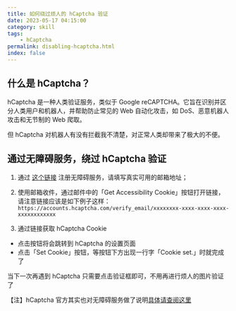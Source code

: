 ```yaml
---
title: 如何绕过烦人的 hCaptcha 验证
date: 2023-05-17 04:15:00
category: skill
tags:
    - hCaptcha
permalink: disabling-hcaptcha.html
index: false
---
```


## 什么是 hCaptcha？
hCaptcha 是一种人类验证服务，类似于 Google reCAPTCHA。它旨在识别并区分人类用户和机器人，并帮助防止常见的 Web 自动化攻击，如 DoS、恶意机器人攻击和无节制的 Web 爬取。

但 hCaptcha 对机器人有没有拦截我不清楚，对正常人类却带来了极大的不便。

## 通过无障碍服务，绕过 hCaptcha 验证
1. 通过 [这个链接](https://dashboard.hcaptcha.com/signup?type=accessibility) 注册无障碍服务，请填写真实可用的邮箱地址；
2. 使用邮箱收件，通过邮件中的「Get Accessibility Cookie」按钮打开链接，请注意链接应该是如下例子这样：
`https://accounts.hcaptcha.com/verify_email/xxxxxxxx-xxxx-xxxx-xxxx-xxxxxxxxxxxx`

3. 通过链接获取 hCaptcha Cookie
- 点击按钮将会跳转到 hCaptcha 的设置页面
- 点击「Set Cookie」按钮，等按钮下方出现一行字「Cookie set.」时就完成了

当下一次再遇到 hCaptcha 只需要点击验证框即可，不用再进行烦人的图片验证了

【注】hCaptcha 官方其实也对无障碍服务做了说明[具体请查阅这里](https://www.hcaptcha.com/accessibility)